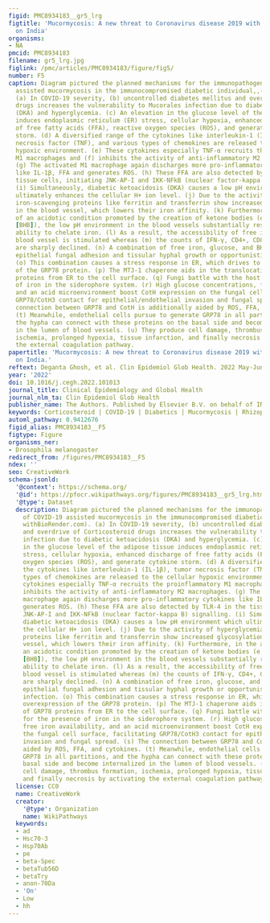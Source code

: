 ```yaml
---
figid: PMC8934183__gr5_lrg
figtitle: 'Mucormycosis: A new threat to Coronavirus disease 2019 with special emphasis
  on India'
organisms:
- NA
pmcid: PMC8934183
filename: gr5_lrg.jpg
figlink: /pmc/articles/PMC8934183/figure/fig5/
number: F5
caption: Diagram pictured the planned mechanisms for the immunopathogenesis of COVID-19
  assisted mucormycosis in the immunocompromised diabetic individual,,(Created withBioRender.com).
  (a) In COVID-19 severity, (b) uncontrolled diabetes mellitus and overdrive of Corticosteroid
  drugs increases the vulnerability to Mucorales infection due to diabetic ketoacidosis
  (DKA) and hyperglycemia. (c) An elevation in the glucose level of the adipose tissue
  induces endoplasmic reticulum (ER) stress, cellular hypoxia, enhanced discharge
  of free fatty acids (FFA), reactive oxygen species (ROS), and generate cytokine
  storm. (d) A diversified range of the cytokines like interleukin-1 (IL-1β), tumor
  necrosis factor (TNF), and various types of chemokines are released to the cellular
  hypoxic environment. (e) These cytokines especially TNF-α recruits the proinflammatory
  M1 macrophages and (f) inhibits the activity of anti-inflammatory M2 macrophages.
  (g) The activated M1 macrophage again discharges more pro-inflammatory cytokines
  like IL-1β, FFA and generates ROS. (h) These FFA are also detected by TLR-4 in the
  tissue cells, initiating JNK-AP-I and IKK-NFkB (nuclear factor-kappa B) signalling.
  (i) Simultaneously, diabetic ketoacidosis (DKA) causes a low pH environment which
  ultimately enhances the cellular H+ ion level. (j) Due to the activity of hyperglycemia,
  iron-scavenging proteins like ferritin and transferrin show increased glycosylation
  in the blood vessel, which lowers their iron affinity. (k) Furthermore, in the attendance
  of an acidotic condition promoted by the creation of ketone bodies (e.g., β-hydroxybutyrate
  [BHB]), the low pH environment in the blood vessels substantially restricts transferrin's
  ability to chelate iron. (l) As a result, the accessibility of free iron in the
  blood vessel is stimulated whereas (m) the counts of IFN-γ, CD4+, CD8+, and T-cell
  are sharply declined. (n) A combination of free iron, glucose, and BHB triggers
  epithelial fungal adhesion and tissular hyphal growth or opportunistic fungal infection.
  (o) This combination causes a stress response in ER, which drives to overexpression
  of the GRP78 protein. (p) The MTJ-1 chaperone aids in the translocation of GRP78
  proteins from ER to the cell surface. (q) Fungi battle with the host for the presence
  of iron in the siderophore system. (r) High glucose concentrations, free iron availability,
  and an acid microenvironment boost CotH expression on the fungal cell surface, facilitating
  GRP78/CotH3 contact for epithelial/endothelial invasion and fungal spread. (s) The
  connection between GRP78 and CotH is additionally aided by ROS, FFA, and cytokines.
  (t) Meanwhile, endothelial cells pursue to generate GRP78 in all partitions, and
  the hypha can connect with these proteins on the basal side and become internalized
  in the lumen of blood vessels. (u) They produce cell damage, thrombus formation,
  ischemia, prolonged hypoxia, tissue infarction, and finally necrosis by activating
  the external coagulation pathway.
papertitle: 'Mucormycosis: A new threat to Coronavirus disease 2019 with special emphasis
  on India.'
reftext: Deganta Ghosh, et al. Clin Epidemiol Glob Health. 2022 May-June;15:101013-101013.
year: '2022'
doi: 10.1016/j.cegh.2022.101013
journal_title: Clinical Epidemiology and Global Health
journal_nlm_ta: Clin Epidemiol Glob Health
publisher_name: The Authors. Published by Elsevier B.V. on behalf of INDIACLEN.
keywords: Corticosteroid | COVID-19 | Diabetics | Mucormycosis | Rhizopus
automl_pathway: 0.9412676
figid_alias: PMC8934183__F5
figtype: Figure
organisms_ner:
- Drosophila melanogaster
redirect_from: /figures/PMC8934183__F5
ndex: ''
seo: CreativeWork
schema-jsonld:
  '@context': https://schema.org/
  '@id': https://pfocr.wikipathways.org/figures/PMC8934183__gr5_lrg.html
  '@type': Dataset
  description: Diagram pictured the planned mechanisms for the immunopathogenesis
    of COVID-19 assisted mucormycosis in the immunocompromised diabetic individual,,(Created
    withBioRender.com). (a) In COVID-19 severity, (b) uncontrolled diabetes mellitus
    and overdrive of Corticosteroid drugs increases the vulnerability to Mucorales
    infection due to diabetic ketoacidosis (DKA) and hyperglycemia. (c) An elevation
    in the glucose level of the adipose tissue induces endoplasmic reticulum (ER)
    stress, cellular hypoxia, enhanced discharge of free fatty acids (FFA), reactive
    oxygen species (ROS), and generate cytokine storm. (d) A diversified range of
    the cytokines like interleukin-1 (IL-1β), tumor necrosis factor (TNF), and various
    types of chemokines are released to the cellular hypoxic environment. (e) These
    cytokines especially TNF-α recruits the proinflammatory M1 macrophages and (f)
    inhibits the activity of anti-inflammatory M2 macrophages. (g) The activated M1
    macrophage again discharges more pro-inflammatory cytokines like IL-1β, FFA and
    generates ROS. (h) These FFA are also detected by TLR-4 in the tissue cells, initiating
    JNK-AP-I and IKK-NFkB (nuclear factor-kappa B) signalling. (i) Simultaneously,
    diabetic ketoacidosis (DKA) causes a low pH environment which ultimately enhances
    the cellular H+ ion level. (j) Due to the activity of hyperglycemia, iron-scavenging
    proteins like ferritin and transferrin show increased glycosylation in the blood
    vessel, which lowers their iron affinity. (k) Furthermore, in the attendance of
    an acidotic condition promoted by the creation of ketone bodies (e.g., β-hydroxybutyrate
    [BHB]), the low pH environment in the blood vessels substantially restricts transferrin's
    ability to chelate iron. (l) As a result, the accessibility of free iron in the
    blood vessel is stimulated whereas (m) the counts of IFN-γ, CD4+, CD8+, and T-cell
    are sharply declined. (n) A combination of free iron, glucose, and BHB triggers
    epithelial fungal adhesion and tissular hyphal growth or opportunistic fungal
    infection. (o) This combination causes a stress response in ER, which drives to
    overexpression of the GRP78 protein. (p) The MTJ-1 chaperone aids in the translocation
    of GRP78 proteins from ER to the cell surface. (q) Fungi battle with the host
    for the presence of iron in the siderophore system. (r) High glucose concentrations,
    free iron availability, and an acid microenvironment boost CotH expression on
    the fungal cell surface, facilitating GRP78/CotH3 contact for epithelial/endothelial
    invasion and fungal spread. (s) The connection between GRP78 and CotH is additionally
    aided by ROS, FFA, and cytokines. (t) Meanwhile, endothelial cells pursue to generate
    GRP78 in all partitions, and the hypha can connect with these proteins on the
    basal side and become internalized in the lumen of blood vessels. (u) They produce
    cell damage, thrombus formation, ischemia, prolonged hypoxia, tissue infarction,
    and finally necrosis by activating the external coagulation pathway.
  license: CC0
  name: CreativeWork
  creator:
    '@type': Organization
    name: WikiPathways
  keywords:
  - ad
  - Hsc70-3
  - Hsp70Ab
  - pe
  - beta-Spec
  - betaTub56D
  - betaTry
  - anon-70Da
  - 'On'
  - Low
  - hh
---
```

